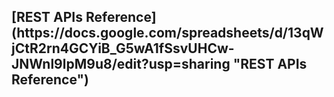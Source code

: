 <h2>[REST APIs Reference](https://docs.google.com/spreadsheets/d/13qWjCtR2rn4GCYiB_G5wA1fSsvUHCw-JNWnl9lpM9u8/edit?usp=sharing "REST APIs Reference")</h2>